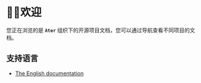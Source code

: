 # 🙋‍♂️欢迎

您正在浏览的是 **`Ater`** 组织下的开源项目文档，您可以通过导航查看不同项目的文档。

## 支持语言

- [The English documentation](/en/)
